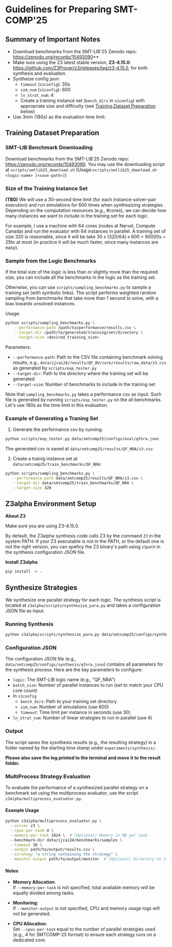 # Guidelines for Preparing SMT-COMP'25

## Summary of Important Notes

* Download benchmarks from the SMT-LIB'25 Zenodo repo: https://zenodo.org/records/15493090**
* Make sure using the Z3 latest stable version, **Z3-4.15.0**: https://github.com/Z3Prover/z3/releases/tag/z3-4.15.0, for both synthesis and evaluaiton.
* Syntheize config json:
    - `timeout` (`s1config`): 30s
    - `sim_num` (`s1config`): 600
    - `ln_strat_num`: 4
    - Create a training instance set (`bench_dirs` in `s1config`) with appropriate size and difficulty (see [Training Dataset Preparation](#training-dataset-preparation) below)
* Use 3min (180s) as the evaluation time limit.


## Training Dataset Preparation

### SMT-LIB Benchmark Downloading

Download benchmarks from the SMT-LIB'25 Zenodo repo: https://zenodo.org/records/15493090.
You may use the downloading script at `scripts/smtlib25_download.sh` 
(Usage:`scripts/smtlib25_download.sh <logic-name> [<save-path>]`)

### Size of the Training Instance Set

**(TBD)** We will use a 30-second time limit (for each instance-solver-pair execution)
and run simulations for 600 times when synthesizing strategies. 
Depending on the computation resources (e.g., #cores), we can decide how many instances we want to include in the training set for each logic.

For example, I use a machine with 64 cores (nodes at Narvel, Compute Canada)
and run the evaluator with 64 instances in parallel.
A training set of size 320 is reasonable, since it will be take 
30 x (320/64) x 600 = 90000s = 25hr at most (in practice it will be much faster, since many instances are easy). 

### Sample from the Logic Benchmarks

If the total size of the logic is less than or slightly more than the required size, you can include all the benchmarks in the logic as the training set. 

Otherwise, you can use `scripts/sampling_benchmarks.py` to sample a training set (with symbolic links). The script performs weighted random sampling from benchmarks that take more than 1 second to solve, with a bias towards unsolved instances.

Usage:
```bash
python scripts/sampling_benchmarks.py \
    --performance-path /path/to/performance/results.csv \
    --target-dir /path/to/generated/training/set/directory \
    --target-size <desired_training_size>
```

Parameters:
- `--performance-path`: Path to the CSV file containing benchmark solving results, e.g., `data/ijcai24/results/QF_BV/core/results/raw_data/z3.csv` as generated by `scripts/exp_tester.py`
- `--target-dir`: Path to the directory where the training set will be generated
- `--target-size`: Number of benchmarks to include in the training set

Note that `sampling_benchmarks.py` takes a performance csv as input. 
Such file is generated by running `scripts/exp_tester.py` on the all benchmarks. 
Let's use 180s as the time limit in this evaluation.

### Example of Generating a Traning Set

 1. Generate the performance csv by running:

 ```bash
 python scripts/exp_tester.py data/smtcomp25/configs/eval/qfnra.json
 ```

The generated csv is saved at `data/smtcomp25/results/QF_NRA/z3.csv`.

 2. Create a trainig instance set at `data/smtcomp25/train_benchmarks/QF_NRA`:

 ```bash
python scripts/sampling_benchmarks.py \
    --performance-path data/smtcomp25/results/QF_NRA/z3.csv \
    --target-dir data/smtcomp25/train_benchmarks/QF_NRA \
    --target-size 320
```

## Z3alpha Environment Setup

**About Z3**

Make sure you are using Z3-4.15.0. 

By default, the Z3alpha synthesis code calls Z3 by the command `Z3` in the system PATH. 
If your Z3 executable is not in the PATH, or the default one is not the right version, you can speficy the Z3 binary's path using `z3path` in the synthesis configuration JSON file.

**Install Z3alpha**

```bash
pip install -e .
```

## Synthesize Strategies

We synthesize one parallel strategy for each logic. The synthesis script is located at `z3alpha/scripts/synthesize_para.py` and takes a configuration JSON file as input.

### Running Synthesis

```bash
python z3alpha/scripts/synthesize_para.py data/smtcomp25/configs/synthesis/qfnra.json
```

### Configuration JSON

The configuration JSON file (e.g., `data/smtcomp25/configs/synthesis/qfnra.json`) contains all parameters for the synthesis process. Here are the key parameters to configure:

* `logic`: The SMT-LIB logic name (e.g., "QF_NRA")
* `batch_size`: Number of parallel instances to run (set to match your CPU core count)
* In `s1config`
  * `bench_dirs`: Path to your training set directory
  * `sim_num`: Number of simulations (use 600)
  * `timeout`: Time limit per instance in seconds (use 30)
* `ln_strat_num`: Number of linear strategies to run in parallel (use 4)

### Output

The script saves the sysnthesis results (e.g., the resulting strategy) in a folder named by the starting time stamp under `experiments/synthesis/`.

**Please also save the log printed to the terminal and move it to the result folder.** 

### MultiProcess Strategy Evaluation

To evaluate the performance of a synthesized parallel strategy on a benchmark set using the multiprocess evaluator, use the script `z3alpha/multiprocess_evaluator.py`.

#### Example Usage

```bash
python z3alpha/multiprocess_evaluator.py \
  --solver z3 \
  --cpus-per-task 4 \
  --memory-per-task 1024 \  # (Optional) Memory in MB per task
  --benchmark-dir data/ijcai24/benchmarks/samples \
  --timeout 30 \
  --output path/to/output/results.csv \
  --strategy "a string containing the strategy" \
  --monitor-output path/to/output/monitor  # (Optional) Directory to store CPU and memory usage logs
```

#### Notes

- **Memory Allocation**:  
  If `--memory-per-task` is not specified, total available memory will be equally divided among tasks.

- **Monitoring**:  
  If `--monitor-output` is not specified, CPU and memory usage logs will not be generated.

- **CPU Allocation**:  
  Set `--cpus-per-task` equal to the number of parallel strategies used (e.g., 4 for SMTCOMP-25 format) to ensure each strategy runs on a dedicated core.